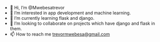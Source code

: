 - 👋 Hi, I’m @Mwebesatrevor
- 👀 I’m interested in app development and machine learning.
- 🌱 I’m currently learning flask and django.
- 💞️ I’m looking to collaborate on projects which have django and flask in them.
- 📫 How to reach me 
      trevormwebesa@gmail.com

<!---
Mwebesatrevor/Mwebesatrevor is a ✨ special ✨ repository because its `README.md` (this file) appears on your GitHub profile.
You can click the Preview link to take a look at your changes.
--->
